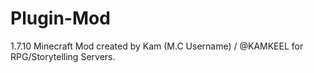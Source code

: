 # Plugin-Mod
1.7.10 Minecraft Mod created by Kam (M.C Username) / @KAMKEEL for RPG/Storytelling Servers.
